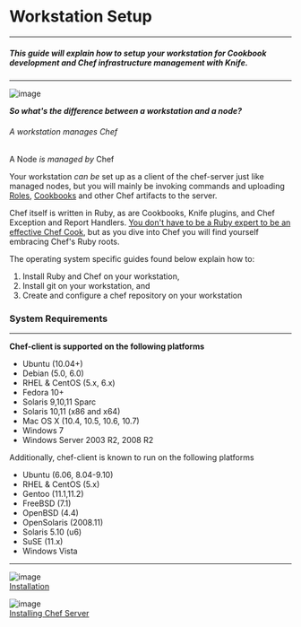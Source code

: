 Workstation Setup
=================

  

* * * * *

##### This guide will explain how to setup your workstation for Cookbook development and Chef infrastructure management with Knife.

* * * * *

![image](../attachments/11666200/19005513.jpg)

  
***So what's the difference between a workstation and a node?***

###### A workstation *manages* Chef   
 A Node *is managed by* Chef

Your workstation *can be* set up as a client of the chef-server just
like managed nodes, but you will mainly be invoking commands and
uploading [Roles](Roles.html "Roles"),
[Cookbooks](Cookbooks.html "Cookbooks") and other Chef artifacts to the
server.

Chef itself is written in Ruby, as are Cookbooks, Knife plugins, and
Chef Exception and Report Handlers. [You don't have to be a Ruby expert
to be an effective Chef
Cook](Just%20Enough%20Ruby%20for%20Chef.html "Just Enough Ruby for Chef"),
but as you dive into Chef you will find yourself embracing Chef's Ruby
roots.

The operating system specific guides found below explain how to:

1.  Install Ruby and Chef on your workstation,
2.  Install git on your workstation, and
3.  Create and configure a chef repository on your workstation

  

### System Requirements

* * * * *

**Chef-client is supported on the following platforms**

-   Ubuntu (10.04+)
-   Debian (5.0, 6.0)
-   RHEL & CentOS (5.x, 6.x)
-   Fedora 10+
-   Solaris 9,10,11 Sparc
-   Solaris 10,11 (x86 and x64)
-   Mac OS X (10.4, 10.5, 10.6, 10.7)
-   Windows 7
-   Windows Server 2003 R2, 2008 R2

Additionally, chef-client is known to run on the following platforms

-   Ubuntu (6.06, 8.04-9.10)
-   RHEL & CentOS (5.x)
-   Gentoo (11.1,11.2)
-   FreeBSD (7.1)
-   OpenBSD (4.4)
-   OpenSolaris (2008.11)
-   Solaris 5.10 (u6)
-   SuSE (11.x)
-   Windows Vista

  

* * * * *

![image](../attachments/11666200/21463068.png)   
[Installation](Installation.html "Installation")

![image](../attachments/11666200/21463067.png)   
[Installing Chef
Server](Installing%20Chef%20Server.html "Installing Chef Server")

  
  

  
